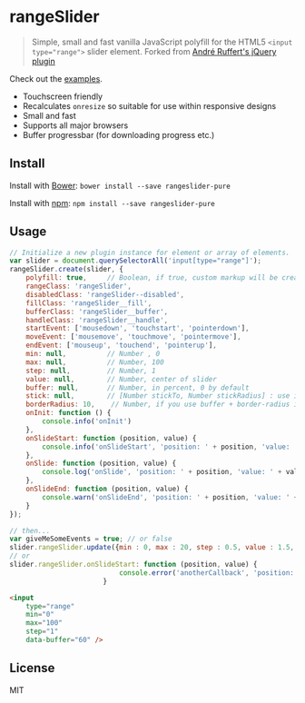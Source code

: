 # rangeSlider

> Simple, small and fast vanilla JavaScript polyfill for the HTML5 `<input type="range">` slider element.
> Forked from [André Ruffert's jQuery plugin](https://github.com/andreruffert/rangeslider.js)

Check out the [examples](http://stryzhevskyi.github.io/rangeSlider/).

* Touchscreen friendly
* Recalculates `onresize` so suitable for use within responsive designs
* Small and fast
* Supports all major browsers
* Buffer progressbar (for downloading progress etc.)

## Install
Install with [Bower](http://bower.io/):
``bower install --save rangeslider-pure``

Install with [npm](https://www.npmjs.org/):
``npm install --save rangeslider-pure``

## Usage

```JavaScript
// Initialize a new plugin instance for element or array of elements.
var slider = document.querySelectorAll('input[type="range"]');
rangeSlider.create(slider, {
    polyfill: true,     // Boolean, if true, custom markup will be created
    rangeClass: 'rangeSlider',
    disabledClass: 'rangeSlider--disabled',
    fillClass: 'rangeSlider__fill',
    bufferClass: 'rangeSlider__buffer',
    handleClass: 'rangeSlider__handle',
    startEvent: ['mousedown', 'touchstart', 'pointerdown'],
    moveEvent: ['mousemove', 'touchmove', 'pointermove'],
    endEvent: ['mouseup', 'touchend', 'pointerup'],
    min: null,          // Number , 0
    max: null,          // Number, 100
    step: null,         // Number, 1
    value: null,        // Number, center of slider
    buffer: null,       // Number, in percent, 0 by default
    stick: null,        // [Number stickTo, Number stickRadius] : use it if handle should stick to stickTo-th value in stickRadius
    borderRadius: 10,    // Number, if you use buffer + border-radius in css for looks good,
    onInit: function () {
        console.info('onInit')
    },
    onSlideStart: function (position, value) {
        console.info('onSlideStart', 'position: ' + position, 'value: ' + value);
    },
    onSlide: function (position, value) {
        console.log('onSlide', 'position: ' + position, 'value: ' + value);
    },
    onSlideEnd: function (position, value) {
        console.warn('onSlideEnd', 'position: ' + position, 'value: ' + value);
    }
});

// then...
var giveMeSomeEvents = true; // or false
slider.rangeSlider.update({min : 0, max : 20, step : 0.5, value : 1.5, buffer : 70}, giveMeSomeEvents);
// or
slider.rangeSlider.onSlideStart: function (position, value) {
                           console.error('anotherCallback', 'position: ' + position, 'value: ' + value);
                       }

```

```HTML
<input
    type="range"
    min="0"
    max="100"
    step="1"
    data-buffer="60" />
```


## License
MIT
